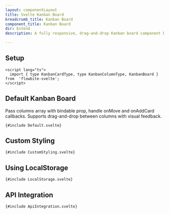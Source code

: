 ```yaml
---
layout: componentLayout
title: Svelte Kanban Board
breadcrumb_title: Kanban Board
component_title: Kanban Board
dir: Extend
description: A fully responsive, drag-and-drop Kanban board component built with Svelte 5 and Tailwind CSS v4. Features vertical stacking on mobile, grid layout on larger screens, customizable column colors, card tags, and accessible ARIA labels. Styles are centralized using tailwind-variants for easy theming and maintainability.

---
```


<script lang="ts">
  import { TableProp, TableDefaultRow, CompoAttributesViewer, Seealso, GitHubCompoLinks, LlmLink } from '../../utils'
  import { P, A } from '$lib'

  const components = 'KanbanBoard'
  // const relatedLinks = [''];
</script>

## Setup

```svelte example hideOutput
<script lang="ts">
  import { type KanbanCardType, type KanbanColumnType, KanbanBoard } from  'flowbite-svelte';
</script>
```
## Default Kanban Board
Pass columns array with bindable prop, handle onMove and onAddCard callbacks. Supports drag-and-drop between columns with visual feedback.

```svelte example class="flex flex-col space-y-4"
{#include Default.svelte}
```

## Custom Styling

```svelte example class="flex flex-col space-y-4"
{#include CustomStyling.svelte}
```

## Using LocalStorage

```svelte example class="flex flex-col space-y-4"
{#include LocalStorage.svelte}
```

## API Integration

```svelte example class="flex flex-col space-y-4"
{#include ApiIntegration.svelte}
```
